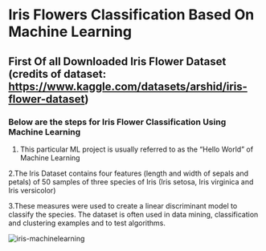 # Iris Flowers Classification Based On Machine Learning

## First Of all Downloaded  Iris Flower Dataset  (credits of dataset:  https://www.kaggle.com/datasets/arshid/iris-flower-dataset)

### Below are the steps for Iris Flower Classification Using Machine Learning

1. This particular ML project is usually referred to as the “Hello World” of Machine Learning

2.The Iris Dataset contains four features (length and width of sepals and petals) of 50 samples of three species of Iris (Iris setosa, Iris virginica and Iris versicolor)

3.These measures were used to create a linear discriminant model to classify the species. The dataset is often used in data mining, classification and clustering examples and to test algorithms.


![iris-machinelearning](https://user-images.githubusercontent.com/73248098/176242902-113d124b-09c7-4e0b-84f5-15d577a48f0a.png)

